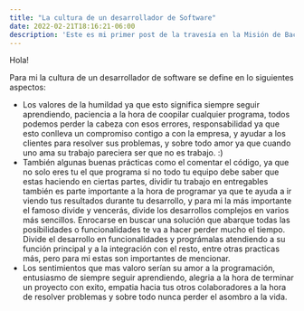 ```yaml
---
title: "La cultura de un desarrollador de Software"
date: 2022-02-21T18:16:21-06:00
description: 'Este es mi primer post de la travesía en la Misión de Backend con Node JS de Launch X.'
---
```


Hola!

Para mi la cultura de un desarrollador de software se define en lo siguientes aspectos:

- Los valores de la humildad ya que esto significa siempre seguir aprendiendo, paciencia a la hora de coopilar cualquier programa, todos podemos perder la cabeza con esos errores, responsabilidad ya que esto conlleva un compromiso contigo a con la empresa, y ayudar a los clientes para resolver sus problemas, y sobre todo amor ya que cuando uno ama su trabajo pareciera ser que no es trabajo. :)
- También algunas buenas prácticas como el comentar el código, ya que no solo eres tu el que programa si no todo tu equipo debe saber que estas haciendo en ciertas partes, dividir tu trabajo en entregables también es parte importante a la hora de programar ya que te ayuda a ir viendo tus resultados durante tu desarrollo, y para mi la más importante el famoso divide y vencerás, divide los desarrollos complejos en varios más sencillos. Enrocarse en buscar una solución que abarque todas las posibilidades o funcionalidades te va a hacer perder mucho el tiempo. Divide el desarrollo en funcionalidades y prográmalas atendiendo a su función principal y a la integración con el resto, entre otras practicas más, pero para mi estas son importantes de mencionar.
- Los sentimientos que mas valoro serían su amor a la programación, entusiasmo de siempre seguir aprendiendo, alegria a la hora de terminar un proyecto con exito, empatia hacia tus otros colaboradores a la hora de resolver problemas y sobre todo nunca perder el asombro a la vida.  
